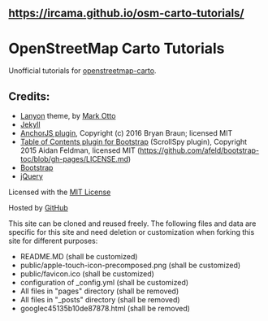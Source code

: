 ## https://ircama.github.io/osm-carto-tutorials/

# OpenStreetMap Carto Tutorials

Unofficial tutorials for [openstreetmap-carto](https://github.com/gravitystorm/openstreetmap-carto).

## Credits:

* [Lanyon](http://lanyon.getpoole.com) theme, by [Mark Otto](https://github.com/mdo)
* [Jekyll](http://jekyllrb.com/)
* [AnchorJS plugin](https://github.com/bryanbraun/anchorjs), Copyright (c) 2016 Bryan Braun; licensed MIT
* [Table of Contents plugin for Bootstrap](https://afeld.github.io/bootstrap-toc/) (ScrollSpy plugin), Copyright 2015 Aidan Feldman, licensed MIT (https://github.com/afeld/bootstrap-toc/blob/gh-pages/LICENSE.md)
* [Bootstrap](getbootstrap.com)
* [jQuery](https://jquery.com/)

Licensed with the [MIT License](http://opensource.org/licenses/MIT)

Hosted by [GitHub](https://github.com)

This site can be cloned and reused freely. The following files and data are specific for this site and need deletion or customization when forking this site for different purposes:

- README.MD (shall be customized)
- public/apple-touch-icon-precomposed.png (shall be customized)
- public/favicon.ico (shall be customized)
- configuration of _config.yml (shall be customized)
- All files in "pages" directory (shall be removed)
- All files in "_posts" directory (shall be removed)
- googlec45135b10de87878.html (shall be removed)
